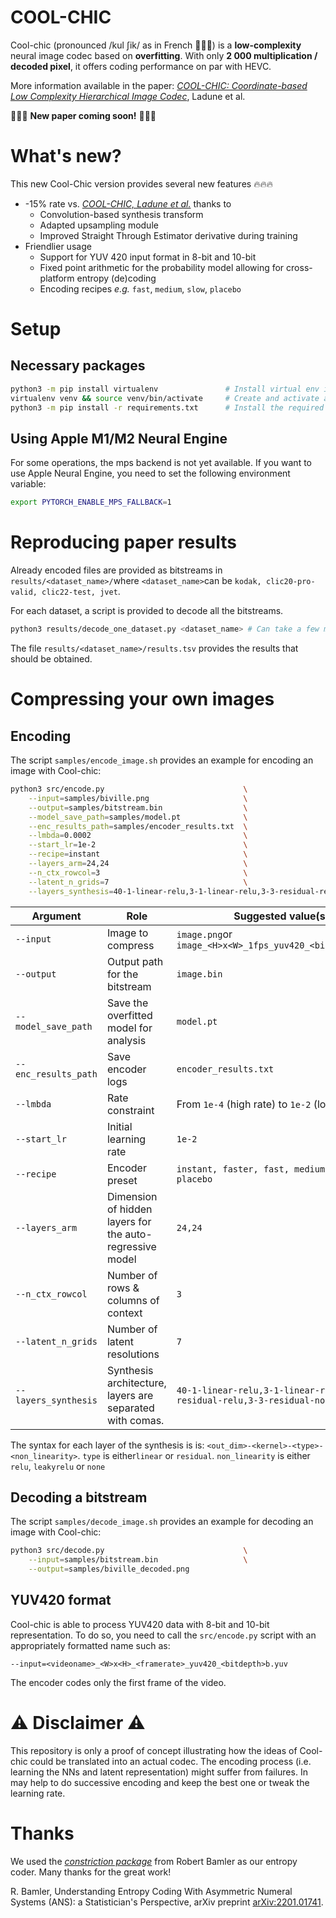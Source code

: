 # COOL-CHIC

Cool-chic (pronounced <span class="ipa">/kul ʃik/</span> as in French 🥖🧀🍷) is a <b>low-complexity</b>  neural image codec based on __overfitting__. With only <b>2 000 multiplication / decoded pixel</b>, it offers coding performance on par with HEVC.

More information available in the paper: [_COOL-CHIC: Coordinate-based Low Complexity Hierarchical Image Codec_](https://arxiv.org/abs/2212.05458), Ladune et al.

📢📢📢 __New paper coming soon!__ 📢📢📢

# What's new?

This new Cool-Chic version provides several new features 🔥🔥🔥

* -15% rate vs. [_COOL-CHIC, Ladune et al._](https://arxiv.org/abs/2212.05458) thanks to
  * Convolution-based synthesis transform
  * Adapted upsampling module
  * Improved Straight Through Estimator derivative during training
* Friendlier usage
  * Support for YUV 420 input format in 8-bit and 10-bit
  * Fixed point arithmetic for the probability model allowing for cross-platform entropy (de)coding
  * Encoding recipes _e.g._ ```fast```, ```medium```, ```slow```, ```placebo```

# Setup

## Necessary packages

```bash
python3 -m pip install virtualenv               # Install virtual env if needed
virtualenv venv && source venv/bin/activate     # Create and activate a virtual env named "venv"
python3 -m pip install -r requirements.txt      # Install the required packages
```

## Using Apple M1/M2 Neural Engine

For some operations, the mps backend is not yet available. If you want to use
Apple Neural Engine, you need to set the following environment variable:

```bash
export PYTORCH_ENABLE_MPS_FALLBACK=1
```

# Reproducing paper results

Already encoded files are provided as bitstreams in ```results/<dataset_name>/```where ```<dataset_name>```can be ```kodak, clic20-pro-valid, clic22-test, jvet```.

For each dataset, a script is provided to decode all the bitstreams.

```bash
python3 results/decode_one_dataset.py <dataset_name> # Can take a few minutes
```

The file ```results/<dataset_name>/results.tsv``` provides the results that should be obtained.


# Compressing your own images

## Encoding

The script ```samples/encode_image.sh``` provides an example for encoding an image with Cool-chic:

```bash
python3 src/encode.py                               \
    --input=samples/biville.png                     \
    --output=samples/bitstream.bin                  \
    --model_save_path=samples/model.pt              \
    --enc_results_path=samples/encoder_results.txt  \
    --lmbda=0.0002                                  \
    --start_lr=1e-2                                 \
    --recipe=instant                                \
    --layers_arm=24,24                              \
    --n_ctx_rowcol=3                                \
    --latent_n_grids=7                              \
    --layers_synthesis=40-1-linear-relu,3-1-linear-relu,3-3-residual-relu,3-3-residual-none
```

| Argument                 | Role                                                                                                                                                                                                                                                                                                   | Suggested value(s)                                                         |
|--------------------------|--------------------------------------------------------------------------------------------------------------------------------------------------------------------------------------------------------------------------------------------------------------------------------------------------------|----------------------------------------------------------------------------|
| ```--input```            | Image to compress                                                                                                                                                                                                                                                                                      | ```image.png```or ```image_<H>x<W>_1fps_yuv420_<bitdepth>b.yuv```          |
| ```--output```           | Output path for the bitstream                                                                                                                                                                                                                                                                          | ```image.bin```                                                            |
| ```--model_save_path```  | Save the overfitted model for analysis                                                                                                                                                                                                                                                                 | ```model.pt```                                                             |
| ```--enc_results_path``` | Save encoder logs                                                                                                                                                                                                                                                                                      | ```encoder_results.txt```                                                  |
| ```--lmbda```            | Rate constraint                                                                                                                                                                                                                                                                                        | From ```1e-4``` (high rate) to ```1e-2``` (low rate)                       |
| ```--start_lr```         | Initial learning rate                                                                                                                                                                                                                                                                                  | ```1e-2```                                                                 |
| ```--recipe```           | Encoder preset                                                                                                                                                                                                                                                                                         | ```instant, faster, fast, medium, slow, placebo```                         |
| ```--layers_arm```       | Dimension of hidden layers for the auto-regressive model                                                                                                                                                                                                                                               | ```24,24```                                                                |
| ```--n_ctx_rowcol```     | Number of rows & columns of context                                                                                                                                                                                                                                                                    | ```3```                                                                    |
| ```--latent_n_grids```   | Number of latent resolutions                                                                                                                                                                                                                                                                           | ```7```                                                                    |
| ```--layers_synthesis``` | Synthesis architecture, layers are separated with comas. |```40-1-linear-relu,3-1-linear-relu,3-3-residual-relu,3-3-residual-none```

The syntax for each layer of the synthesis is  is: ```<out_dim>-<kernel>-<type>-<non_linearity>```.  ```type``` is either```linear``` or ```residual```.  ```non_linearity``` is either ```relu```, ```leakyrelu``` or ```none```

## Decoding a bitstream

The script ```samples/decode_image.sh``` provides an example for decoding an image with Cool-chic:

```bash
python3 src/decode.py                               \
    --input=samples/bitstream.bin                   \
    --output=samples/biville_decoded.png
```

## YUV420 format

Cool-chic is able to process YUV420 data with 8-bit and 10-bit representation. To do so, you need to call the ```src/encode.py``` script with an appropriately formatted name such as:

    --input=<videoname>_<W>x<H>_<framerate>_yuv420_<bitdepth>b.yuv

The encoder codes only the first frame of the video.

# ⚠ Disclaimer ⚠

This repository is only a proof of concept illustrating how the ideas of Cool-chic could be translated into an actual codec.
The encoding process (i.e. learning the NNs and latent representation) might suffer from failures. In may help to do successive encoding and keep the best one or tweak the learning rate.

# Thanks

We used the [_constriction package_](https://github.com/bamler-lab/constriction) from Robert Bamler as our entropy coder. Many thanks for the great work!

  R. Bamler, Understanding Entropy Coding With Asymmetric Numeral Systems (ANS): a Statistician's Perspective, arXiv preprint [arXiv:2201.01741](https://arxiv.org/pdf/2201.01741.pdf).